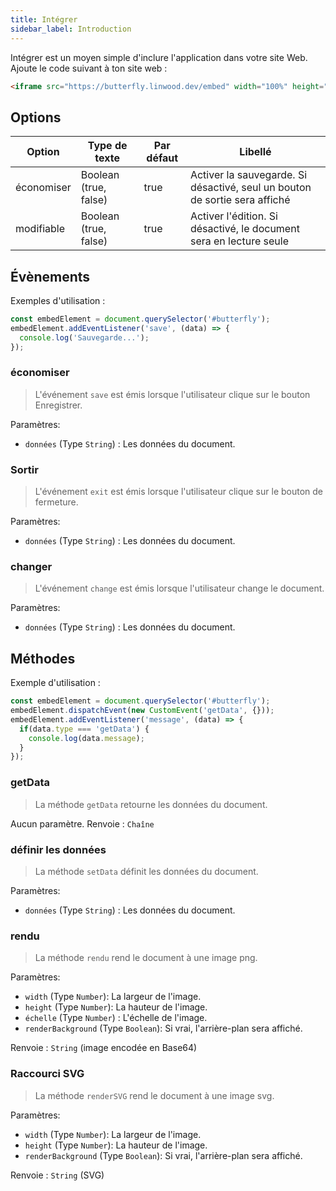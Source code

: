 ```yaml
---
title: Intégrer
sidebar_label: Introduction
---
```


Intégrer est un moyen simple d'inclure l'application dans votre site Web. Ajoute le code suivant à ton site web :

```html
<iframe src="https://butterfly.linwood.dev/embed" width="100%" height="500px" allowtransparency="true"></iframe>
```

## Options

| Option     | Type de texte         | Par défaut | Libellé                                                                    |
| ---------- | --------------------- | ---------- | -------------------------------------------------------------------------- |
| économiser | Boolean (true, false) | true       | Activer la sauvegarde. Si désactivé, seul un bouton de sortie sera affiché |
| modifiable | Boolean (true, false) | true       | Activer l'édition. Si désactivé, le document sera en lecture seule         |

## Évènements

Exemples d'utilisation :

```javascript
const embedElement = document.querySelector('#butterfly');
embedElement.addEventListener('save', (data) => {
  console.log('Sauvegarde...');
});
```

### économiser

> L'événement `save` est émis lorsque l'utilisateur clique sur le bouton Enregistrer.

Paramètres:

* `données` (Type `String`) : Les données du document.

### Sortir

> L'événement `exit` est émis lorsque l'utilisateur clique sur le bouton de fermeture.

Paramètres:

* `données` (Type `String`) : Les données du document.

### changer

> L'événement `change` est émis lorsque l'utilisateur change le document.

Paramètres:

* `données` (Type `String`) : Les données du document.

## Méthodes

Exemple d'utilisation :

```javascript
const embedElement = document.querySelector('#butterfly');
embedElement.dispatchEvent(new CustomEvent('getData', {}));
embedElement.addEventListener('message', (data) => {
  if(data.type === 'getData') {
    console.log(data.message);
  }
});
```

### getData

> La méthode `getData` retourne les données du document.

Aucun paramètre. Renvoie : `Chaîne`

### définir les données

> La méthode `setData` définit les données du document.

Paramètres:

* `données` (Type `String`) : Les données du document.

### rendu

> La méthode `rendu` rend le document à une image png.

Paramètres:

* `width` (Type `Number`): La largeur de l'image.
* `height` (Type `Number`): La hauteur de l'image.
* `échelle` (Type `Number`) : L'échelle de l'image.
* `renderBackground` (Type `Boolean`): Si vrai, l'arrière-plan sera affiché.

Renvoie : `String` (image encodée en Base64)

### Raccourci SVG

> La méthode `renderSVG` rend le document à une image svg.

Paramètres:

* `width` (Type `Number`): La largeur de l'image.
* `height` (Type `Number`): La hauteur de l'image.
* `renderBackground` (Type `Boolean`): Si vrai, l'arrière-plan sera affiché.

Renvoie : `String` (SVG)
